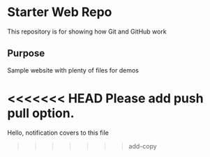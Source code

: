 # Starter Web Repo

This repository is for showing how Git and GitHub work

## Purpose

Sample website with plenty of files for demos

<<<<<<< HEAD
Please add push pull option.
=======

Hello, notification covers to this file
>>>>>>> add-copy
